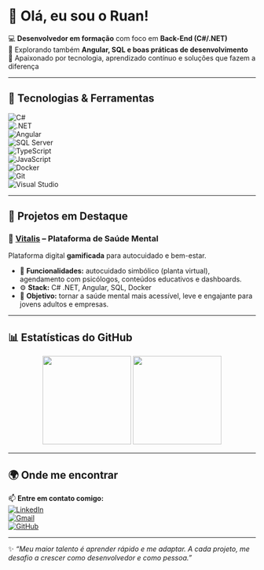 # 👋 Olá, eu sou o Ruan!

💻 **Desenvolvedor em formação** com foco em **Back-End (C#/.NET)**  
🌱 Explorando também **Angular, SQL e boas práticas de desenvolvimento**  
🚀 Apaixonado por tecnologia, aprendizado contínuo e soluções que fazem a diferença  

---

## 🚀 Tecnologias & Ferramentas

![C#](https://img.shields.io/badge/C%23-239120?style=for-the-badge&logo=csharp&logoColor=white)  
![.NET](https://img.shields.io/badge/.NET-512BD4?style=for-the-badge&logo=dotnet&logoColor=white)  
![Angular](https://img.shields.io/badge/Angular-DD0031?style=for-the-badge&logo=angular&logoColor=white)  
![SQL Server](https://img.shields.io/badge/SQL%20Server-CC2927?style=for-the-badge&logo=microsoftsqlserver&logoColor=white)  
![TypeScript](https://img.shields.io/badge/TypeScript-3178C6?style=for-the-badge&logo=typescript&logoColor=white)  
![JavaScript](https://img.shields.io/badge/JavaScript-F7DF1E?style=for-the-badge&logo=javascript&logoColor=black)  
![Docker](https://img.shields.io/badge/Docker-2496ED?style=for-the-badge&logo=docker&logoColor=white)  
![Git](https://img.shields.io/badge/Git-F05032?style=for-the-badge&logo=git&logoColor=white)  
![Visual Studio](https://img.shields.io/badge/Visual%20Studio-5C2D91?style=for-the-badge&logo=visualstudio&logoColor=white)  

---

## 📌 Projetos em Destaque

### 🌱 [Vitalis](https://github.com/vitalis-app/vitalis-frontend) – Plataforma de Saúde Mental  
Plataforma digital **gamificada** para autocuidado e bem-estar.  
- 🌿 **Funcionalidades:** autocuidado simbólico (planta virtual), agendamento com psicólogos, conteúdos educativos e dashboards.  
- ⚙️ **Stack:** C# .NET, Angular, SQL, Docker  
- 🎯 **Objetivo:** tornar a saúde mental mais acessível, leve e engajante para jovens adultos e empresas.  

---

## 📊 Estatísticas do GitHub

<p align="center">
  <img height="180em" src="https://github-readme-stats.vercel.app/api?username=RuanDeSouza&show_icons=true&theme=radical" />
  <img height="180em" src="https://github-readme-stats.vercel.app/api/top-langs/?username=RuanDeSouza&layout=compact&theme=radical" />
</p>

---

## 🌍 Onde me encontrar

📫 **Entre em contato comigo:**  
[![LinkedIn](https://img.shields.io/badge/LinkedIn-0077B5?style=for-the-badge&logo=linkedin&logoColor=white)](https://www.linkedin.com/in/ruan-carlos-de-souza)  
[![Gmail](https://img.shields.io/badge/Gmail-D14836?style=for-the-badge&logo=gmail&logoColor=white)](mailto:ruansouza.co@gmail.com)  
[![GitHub](https://img.shields.io/badge/GitHub-100000?style=for-the-badge&logo=github&logoColor=white)](https://github.com/RuanDeSouza)  

---

✨ *“Meu maior talento é aprender rápido e me adaptar. A cada projeto, me desafio a crescer como desenvolvedor e como pessoa.”*
